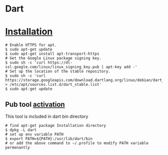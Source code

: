 Dart
===

# [Installation](https://www.dartlang.org/install/linux)

```
# Enable HTTPS for apt.
$ sudo apt-get update
$ sudo apt-get install apt-transport-https
# Get the Google Linux package signing key.
$ sudo sh -c 'curl https://dl-ssl.google.com/linux/linux_signing_key.pub | apt-key add -'
# Set up the location of the stable repository.
$ sudo sh -c 'curl https://storage.googleapis.com/download.dartlang.org/linux/debian/dart_stable.list > /etc/apt/sources.list.d/dart_stable.list'
$ sudo apt-get update
```



## Pub tool [activation](https://www.dartlang.org/tools/pub/installing)

This tool is included in dart bin directory

```
# find apt-get package Installation directory
$ dpkg -L dart
# set up env variable PATH
$ export PATH=${PATH}:/usr/lib/dart/bin
# or add the above command to ~/.profile to modify PATH variable permenantly

```
